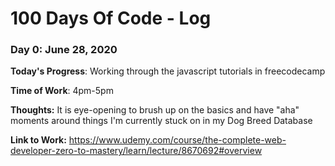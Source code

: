 # 100 Days Of Code - Log

### Day 0: June 28, 2020


**Today's Progress**: Working through the javascript tutorials in freecodecamp

**Time of Work**: 4pm-5pm

**Thoughts:** It is eye-opening to brush up on the basics and have "aha" moments around things I'm currently stuck on in my Dog Breed Database

**Link to Work:** https://www.udemy.com/course/the-complete-web-developer-zero-to-mastery/learn/lecture/8670692#overview